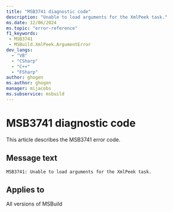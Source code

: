 ```yaml
---
title: "MSB3741 diagnostic code"
description: "Unable to load arguments for the XmlPeek task."
ms.date: 12/06/2024
ms.topic: "error-reference"
f1_keywords:
 - MSB3741
 - MSBuild.XmlPeek.ArgumentError
dev_langs:
  - "VB"
  - "CSharp"
  - "C++"
  - "FSharp"
author: ghogen
ms.author: ghogen
manager: mijacobs
ms.subservice: msbuild
---
```


# MSB3741 diagnostic code

<!-- :::ErrorDefinitionDescription::: -->
<!-- :::editable-content name="introDescription"::: -->
This article describes the MSB3741 error code.
<!-- :::editable-content-end::: -->

## Message text

`MSB3741: Unable to load arguments for the XmlPeek task.`

<!-- :::editable-content name="postOutputDescription"::: -->
<!--
{StrBegin="MSB3741: "}
-->
<!-- :::editable-content-end::: -->
<!-- :::ErrorDefinitionDescription-end::: -->

## Applies to

All versions of MSBuild
